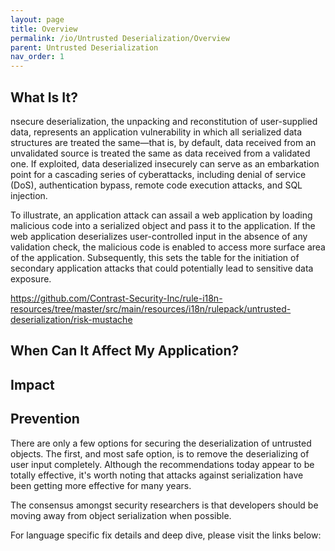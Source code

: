 ```yaml
---
layout: page
title: Overview
permalink: /io/Untrusted Deserialization/Overview
parent: Untrusted Deserialization
nav_order: 1
---
```




## What Is It?

nsecure deserialization, the unpacking and reconstitution of user-supplied data, represents an application vulnerability in which all serialized data structures are treated the same—that is, by default, data received from an unvalidated source is treated the same as data received from a validated one. If exploited, data deserialized insecurely can serve as an embarkation point for a cascading series of cyberattacks, including denial of service (DoS), authentication bypass, remote code execution attacks, and SQL injection.

To illustrate, an application attack can assail a web application by loading malicious code into a serialized object and pass it to the application. If the web application deserializes user-controlled input in the absence of any validation check, the malicious code is enabled to access more surface area of the application. Subsequently, this sets the table for the initiation of secondary application attacks that could potentially lead to sensitive data exposure.




https://github.com/Contrast-Security-Inc/rule-i18n-resources/tree/master/src/main/resources/i18n/rulepack/untrusted-deserialization/risk-mustache

## When Can It Affect My Application?





## Impact


## Prevention

There are only a few options for securing the deserialization of untrusted objects. The first, and most safe option, is to remove 
the deserializing of user input completely. Although the recommendations today appear to be totally effective, it's worth noting 
that attacks against serialization have been getting more effective for many years. 

The consensus amongst security researchers is that developers should be moving away from object serialization when possible.

For language specific fix details and deep dive, please visit the links below:

